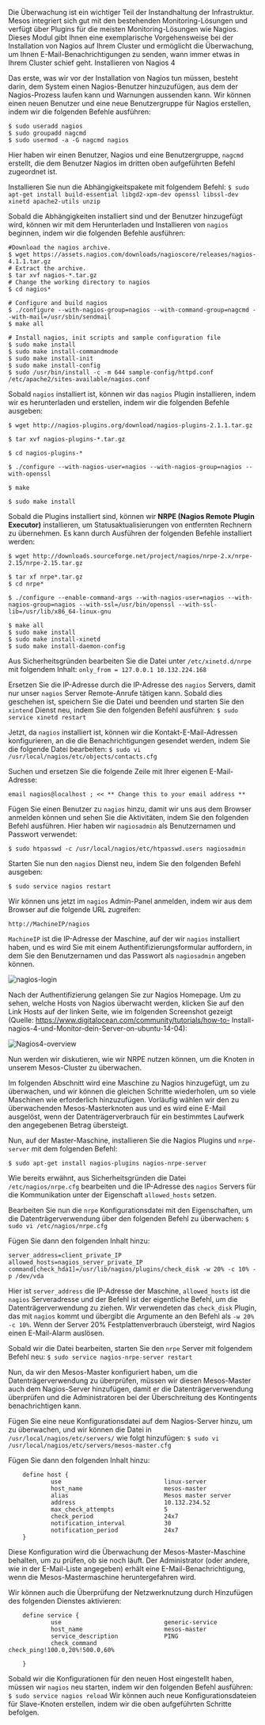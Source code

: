Die Überwachung ist ein wichtiger Teil der Instandhaltung der Infrastruktur. Mesos integriert sich gut mit den bestehenden Monitoring-Lösungen und verfügt über Plugins für die meisten Monitoring-Lösungen wie Nagios. Dieses Modul gibt Ihnen eine exemplarische Vorgehensweise bei der Installation von Nagios auf Ihrem Cluster und ermöglicht die Überwachung, um Ihnen E-Mail-Benachrichtigungen zu senden, wann immer etwas in Ihrem Cluster schief geht.
Installieren von Nagios 4

Das erste, was wir vor der Installation von Nagios tun müssen, besteht darin, dem System einen Nagios-Benutzer hinzuzufügen, aus dem der Nagios-Prozess laufen kann und Warnungen aussenden kann. Wir können einen neuen Benutzer und eine neue Benutzergruppe für Nagios erstellen, indem wir die folgenden Befehle ausführen:
```
$ sudo useradd nagios
$ sudo groupadd nagcmd
$ sudo usermod -a -G nagcmd nagios
``` 
Hier haben wir einen Benutzer, Nagios und eine Benutzergruppe, `nagcmd ` erstellt, die dem Benutzer Nagios im dritten oben aufgeführten Befehl zugeordnet ist.

Installieren Sie nun die Abhängigkeitspakete mit folgendem Befehl:
`$ sudo apt-get install build-essential libgd2-xpm-dev openssl libssl-dev xinetd apache2-utils unzip`

Sobald die Abhängigkeiten installiert sind und der Benutzer hinzugefügt wird, können wir mit dem Herunterladen und Installieren von `nagios` beginnen, indem wir die folgenden Befehle ausführen:
```
#Download the nagios archive.
$ wget https://assets.nagios.com/downloads/nagioscore/releases/nagios-4.1.1.tar.gz
# Extract the archive.
$ tar xvf nagios-*.tar.gz
# Change the working directory to nagios
$ cd nagios*

# Configure and build nagios
$ ./configure --with-nagios-group=nagios --with-command-group=nagcmd --with-mail=/usr/sbin/sendmail
$ make all

# Install nagios, init scripts and sample configuration file
$ sudo make install
$ sudo make install-commandmode
$ sudo make install-init
$ sudo make install-config
$ sudo /usr/bin/install -c -m 644 sample-config/httpd.conf /etc/apache2/sites-available/nagios.conf

```

Sobald `nagios` installiert ist, können wir das `nagios` Plugin installieren, indem wir es herunterladen und erstellen, indem wir die folgenden Befehle ausgeben:

```
$ wget http://nagios-plugins.org/download/nagios-plugins-2.1.1.tar.gz

$ tar xvf nagios-plugins-*.tar.gz

$ cd nagios-plugins-*

$ ./configure --with-nagios-user=nagios --with-nagios-group=nagios --with-openssl

$ make

$ sudo make install
```

Sobald die Plugins installiert sind, können wir **NRPE (Nagios Remote Plugin Executor)** installieren, um Statusaktualisierungen von entfernten Rechnern zu übernehmen. Es kann durch Ausführen der folgenden Befehle installiert werden:
```
$ wget http://downloads.sourceforge.net/project/nagios/nrpe-2.x/nrpe-2.15/nrpe-2.15.tar.gz

$ tar xf nrpe*.tar.gz
$ cd nrpe*

$ ./configure --enable-command-args --with-nagios-user=nagios --with-nagios-group=nagios --with-ssl=/usr/bin/openssl --with-ssl-lib=/usr/lib/x86_64-linux-gnu

$ make all
$ sudo make install
$ sudo make install-xinetd
$ sudo make install-daemon-config
```
Aus Sicherheitsgründen bearbeiten Sie die Datei unter `/etc/xinetd.d/nrpe` mit folgendem Inhalt:
`only_from = 127.0.0.1 10.132.224.168`

Ersetzen Sie die IP-Adresse durch die IP-Adresse des `nagios` Servers, damit nur unser `nagios` Server Remote-Anrufe tätigen kann. Sobald dies geschehen ist, speichern Sie die Datei und beenden und starten Sie den `xintend` Dienst neu, indem Sie den folgenden Befehl ausführen:
`$ sudo service xinetd restart`

Jetzt, da `nagios` installiert ist, können wir die Kontakt-E-Mail-Adressen konfigurieren, an die die Benachrichtigungen gesendet werden, indem Sie die folgende Datei bearbeiten:
`$ sudo vi /usr/local/nagios/etc/objects/contacts.cfg`

Suchen und ersetzen Sie die folgende Zeile mit Ihrer eigenen E-Mail-Adresse:

`email nagios@localhost ; << ** Change this to your email address **`

Fügen Sie einen Benutzer zu `nagios` hinzu, damit wir uns aus dem Browser anmelden können und sehen Sie die Aktivitäten, indem Sie den folgenden Befehl ausführen. Hier haben wir `nagiosadmin` als Benutzernamen und Passwort verwendet:

`$ sudo htpasswd -c /usr/local/nagios/etc/htpasswd.users nagiosadmin`

Starten Sie nun den `nagios` Dienst neu, indem Sie den folgenden Befehl ausgeben:

`$ sudo service nagios restart` 

Wir können uns jetzt im `nagios` Admin-Panel anmelden, indem wir aus dem Browser auf die folgende URL zugreifen:

`http://MachineIP/nagios`

`MachineIP` ist die IP-Adresse der Maschine, auf der wir `nagios` installiert haben, und es wird Sie mit einem Authentifizierungsformular auffordern, in dem Sie den Benutzernamen und das Passwort als `nagiosadmin` angeben können.

![nagios-login](https://www.packtpub.com/graphics/9781785886249/graphics/B05186_05_06.jpg)

Nach der Authentifizierung gelangen Sie zur Nagios Homepage. Um zu sehen, welche Hosts von Nagios überwacht werden, klicken Sie auf den Link Hosts auf der linken Seite, wie im folgenden Screenshot gezeigt (Quelle: https://www.digitalocean.com/community/tutorials/how-to- Install-nagios-4-und-Monitor-dein-Server-on-ubuntu-14-04):


![Nagios4-overview](https://www.packtpub.com/graphics/9781785886249/graphics/B05186_05_07.jpg)

Nun werden wir diskutieren, wie wir NRPE nutzen können, um die Knoten in unserem Mesos-Cluster zu überwachen.

Im folgenden Abschnitt wird eine Maschine zu Nagios hinzugefügt, um zu überwachen, und wir können die gleichen Schritte wiederholen, um so viele Maschinen wie erforderlich hinzuzufügen. Vorläufig wählen wir den zu überwachenden Mesos-Masterknoten aus und es wird eine E-Mail ausgelöst, wenn der Datenträgerverbrauch für ein bestimmtes Laufwerk den angegebenen Betrag übersteigt.

Nun, auf der Master-Maschine, installieren Sie die Nagios Plugins und `nrpe-server` mit dem folgenden Befehl:

`$ sudo apt-get install nagios-plugins nagios-nrpe-server`

Wie bereits erwähnt, aus Sicherheitsgründen die Datei `/etc/nagios/nrpe.cfg` bearbeiten und die IP-Adresse des `nagios` Servers für die Kommunikation unter der Eigenschaft `allowed_hosts` setzen.

Bearbeiten Sie nun die `nrpe` Konfigurationsdatei mit den Eigenschaften, um die Datenträgerverwendung über den folgenden Befehl zu überwachen:
`$ sudo vi /etc/nagios/nrpe.cfg`

Fügen Sie dann den folgenden Inhalt hinzu:
```
server_address=client_private_IP
allowed_hosts=nagios_server_private_IP
command[check_hda1]=/usr/lib/nagios/plugins/check_disk -w 20% -c 10% -p /dev/vda
```

Hier ist `server_address` die IP-Adresse der Maschine, `allowed_hosts` ist die `nagios` Serveradresse und der Befehl ist der eigentliche Befehl, um die Datenträgerverwendung zu ziehen. Wir verwendeten das `check_disk` Plugin, das mit `nagios` kommt und übergibt die Argumente an den Befehl als `-w 20%` `-c 10%`. Wenn der Server 20% Festplattenverbrauch übersteigt, wird Nagios einen E-Mail-Alarm auslösen.

Sobald wir die Datei bearbeiten, starten Sie den `nrpe` Server mit folgendem Befehl neu:
`$ sudo service nagios-nrpe-server restart`

Nun, da wir den Mesos-Master konfiguriert haben, um die Datenträgerverwendung zu überprüfen, müssen wir diesen Mesos-Master auch dem Nagios-Server hinzufügen, damit er die Datenträgerverwendung überprüfen und die Administratoren bei der Überschreitung des Kontingents benachrichtigen kann.

Fügen Sie eine neue Konfigurationsdatei auf dem Nagios-Server hinzu, um zu überwachen, und wir können die Datei in `/usr/local/nagios/etc/servers/` wie folgt hinzufügen:
`$ sudo vi /usr/local/nagios/etc/servers/mesos-master.cfg`

Fügen Sie dann den folgenden Inhalt hinzu:
```
    define host {
            use                             linux-server
            host_name                       mesos-master
            alias                           Mesos master server
            address                         10.132.234.52
            max_check_attempts              5
            check_period                    24x7
            notification_interval           30
            notification_period             24x7
    }
```

Diese Konfiguration wird die Überwachung der Mesos-Master-Maschine behalten, um zu prüfen, ob sie noch läuft. Der Administrator (oder andere, wie in der E-Mail-Liste angegeben) erhält eine E-Mail-Benachrichtigung, wenn die Mesos-Mastermaschine heruntergefahren wird.

Wir können auch die Überprüfung der Netzwerknutzung durch Hinzufügen des folgenden Dienstes aktivieren:

```
    define service {
            use                             generic-service
            host_name                       mesos-master
            service_description             PING
            check_command                   check_ping!100.0,20%!500.0,60%

    }
```

Sobald wir die Konfigurationen für den neuen Host eingestellt haben, müssen wir `nagios` neu starten, indem wir den folgenden Befehl ausführen:
`$ sudo service nagios reload`
Wir können auch neue Konfigurationsdateien für Slave-Knoten erstellen, indem wir die oben aufgeführten Schritte befolgen.

